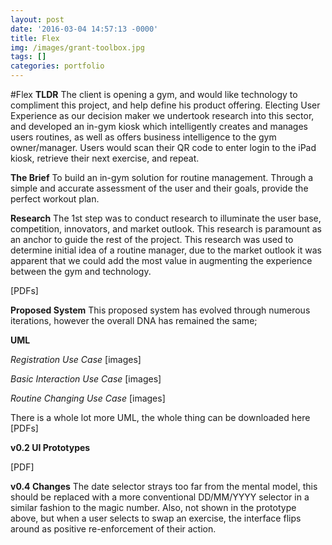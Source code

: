 ```yaml
---
layout: post
date: '2016-03-04 14:57:13 -0000'
title: Flex
img: /images/grant-toolbox.jpg
tags: []
categories: portfolio
---
```

#Flex
__TLDR__
The client is opening a gym, and would like technology to compliment this project, and help define his product offering. Electing User Experience as our decision maker we undertook research into this sector, and developed an in-gym kiosk which intelligently creates and manages users routines, as well as offers business intelligence to the gym owner/manager. Users would scan their QR code to enter login to the iPad kiosk, retrieve their next exercise, and repeat.

__The Brief__
To build an in-gym solution for routine management. Through a simple and accurate assessment of the user and their goals, provide the perfect workout plan.

__Research__
The 1st step was to conduct research to illuminate the user base, competition, innovators, and market outlook. This research is paramount as an anchor to guide the rest of the project. This research was used to determine initial idea of a routine manager, due to the market outlook it was apparent that we could add the most value in augmenting the experience between the gym and technology.

[PDFs]

__Proposed System__
 This proposed system has evolved through numerous iterations, however the overall DNA has remained the same;

 __UML__

 _Registration Use Case_
 [images]

 _Basic Interaction Use Case_
 [images]

 _Routine Changing Use Case_
 [images]

 There is a whole lot more UML, the whole thing can be downloaded here [PDFs]

 __v0.2 UI Prototypes__

 [PDF]

 __v0.4 Changes__
 The date selector strays too far from the mental model, this should be replaced with a more conventional DD/MM/YYYY selector in a similar fashion to the magic number. Also, not shown in the prototype above, but when a user selects to swap an exercise, the interface flips around as positive re-enforcement of their action.
